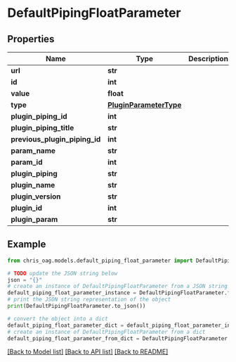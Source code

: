 # DefaultPipingFloatParameter


## Properties

Name | Type | Description | Notes
------------ | ------------- | ------------- | -------------
**url** | **str** |  | [readonly] 
**id** | **int** |  | [readonly] 
**value** | **float** |  | [optional] 
**type** | [**PluginParameterType**](PluginParameterType.md) |  | [readonly] 
**plugin_piping_id** | **int** |  | [readonly] 
**plugin_piping_title** | **str** |  | [readonly] 
**previous_plugin_piping_id** | **int** |  | [readonly] 
**param_name** | **str** |  | [readonly] 
**param_id** | **int** |  | [readonly] 
**plugin_piping** | **str** |  | [readonly] 
**plugin_name** | **str** |  | [readonly] 
**plugin_version** | **str** |  | [readonly] 
**plugin_id** | **int** |  | [readonly] 
**plugin_param** | **str** |  | [readonly] 

## Example

```python
from chris_oag.models.default_piping_float_parameter import DefaultPipingFloatParameter

# TODO update the JSON string below
json = "{}"
# create an instance of DefaultPipingFloatParameter from a JSON string
default_piping_float_parameter_instance = DefaultPipingFloatParameter.from_json(json)
# print the JSON string representation of the object
print(DefaultPipingFloatParameter.to_json())

# convert the object into a dict
default_piping_float_parameter_dict = default_piping_float_parameter_instance.to_dict()
# create an instance of DefaultPipingFloatParameter from a dict
default_piping_float_parameter_from_dict = DefaultPipingFloatParameter.from_dict(default_piping_float_parameter_dict)
```
[[Back to Model list]](../README.md#documentation-for-models) [[Back to API list]](../README.md#documentation-for-api-endpoints) [[Back to README]](../README.md)


